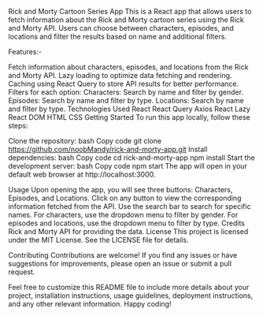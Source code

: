 Rick and Morty Cartoon Series App
This is a React app that allows users to fetch information about the Rick and Morty cartoon series using the Rick and Morty API. Users can choose between characters, episodes, and locations and filter the results based on name and additional filters.

Features:-

Fetch information about characters, episodes, and locations from the Rick and Morty API.
Lazy loading to optimize data fetching and rendering.
Caching using React Query to store API results for better performance.
Filters for each option:
Characters: Search by name and filter by gender.
Episodes: Search by name and filter by type.
Locations: Search by name and filter by type.
Technologies Used
React
React Query
Axios
React Lazy
React DOM
HTML
CSS
Getting Started
To run this app locally, follow these steps:

Clone the repository:
bash
Copy code
git clone https://github.com/noobMandy/rick-and-morty-app.git
Install dependencies:
bash
Copy code
cd rick-and-morty-app
npm install
Start the development server:
bash
Copy code
npm start
The app will open in your default web browser at http://localhost:3000.

Usage
Upon opening the app, you will see three buttons: Characters, Episodes, and Locations.
Click on any button to view the corresponding information fetched from the API.
Use the search bar to search for specific names.
For characters, use the dropdown menu to filter by gender.
For episodes and locations, use the dropdown menu to filter by type.
Credits
Rick and Morty API for providing the data.
License
This project is licensed under the MIT License. See the LICENSE file for details.

Contributing
Contributions are welcome! If you find any issues or have suggestions for improvements, please open an issue or submit a pull request.

Feel free to customize this README file to include more details about your project, installation instructions, usage guidelines, deployment instructions, and any other relevant information. Happy coding!
